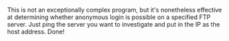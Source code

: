 This is not an exceptionally complex program, but it's nonetheless effective at determining whether anonymous login is possible on a specified FTP server.
Just ping the server you want to investigate and put in the IP as the host address. Done!


